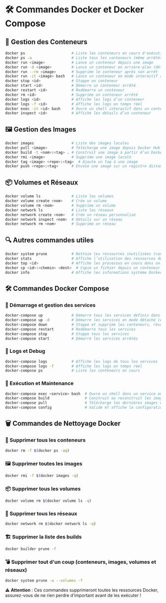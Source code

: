 # 🛠 Commandes Docker et Docker Compose

## 🚀 Gestion des Conteneurs
```sh
docker ps                     # Liste les conteneurs en cours d'exécution
docker ps -a                  # Liste tous les conteneurs (même arrêtés)
docker run <image>            # Lance un conteneur depuis une image
docker run -d <image>         # Lance un conteneur en arrière-plan (détaché)
docker run --rm <image>       # Supprime le conteneur après son arrêt
docker run -it <image> bash   # Lance un conteneur en mode interactif avec un shell
docker stop <id>              # Stoppe un conteneur
docker start <id>             # Démarre un conteneur arrêté
docker restart <id>           # Redémarre un conteneur
docker rm <id>                # Supprime un conteneur arrêté
docker logs <id>              # Affiche les logs d’un conteneur
docker logs -f <id>           # Affiche les logs en temps réel
docker exec -it <id> bash     # Ouvre un shell interactif dans un conteneur
docker inspect <id>           # Affiche les détails d’un conteneur
```

## 🖼 Gestion des Images
```sh
docker images                 # Liste des images locales
docker pull <image>           # Télécharge une image depuis Docker Hub
docker build -t <nom>:<tag> . # Construit une image à partir d’un Dockerfile
docker rmi <image>            # Supprime une image locale
docker tag <image> <repo>:<tag>  # Ajoute un tag à une image
docker push <repo>:<tag>      # Envoie une image sur un registre distant
```

## 📦 Volumes et Réseaux
```sh
docker volume ls              # Liste les volumes
docker volume create <nom>    # Crée un volume
docker volume rm <nom>        # Supprime un volume
docker network ls             # Liste les réseaux
docker network create <nom>   # Crée un réseau personnalisé
docker network inspect <nom>  # Détails sur un réseau
docker network rm <nom>       # Supprime un réseau
```

## 🔍 Autres commandes utiles
```sh
docker system prune           # Nettoie les ressources inutilisées (conteneurs, images, volumes)
docker stats                  # Affiche l’utilisation des ressources des conteneurs
docker top <id>               # Affiche les processus en cours dans un conteneur
docker cp <id>:<chemin> <dest>  # Copie un fichier depuis un conteneur
docker info                   # Affiche les informations système Docker
```

## 🛠 Commandes Docker Compose
### 🚀 Démarrage et gestion des services
```sh
docker-compose up             # Démarre tous les services définis dans docker-compose.yml
docker-compose up -d          # Démarre les services en mode détaché (en arrière-plan)
docker-compose down           # Stoppe et supprime les conteneurs, réseaux et volumes associés
docker-compose restart        # Redémarre tous les services
docker-compose stop           # Stoppe tous les services
docker-compose start          # Démarre les services arrêtés
```

### 📜 Logs et Debug
```sh
docker-compose logs           # Affiche les logs de tous les services
docker-compose logs -f        # Affiche les logs en temps réel
docker-compose ps             # Liste les conteneurs en cours
```

### 🔧 Exécution et Maintenance
```sh
docker-compose exec <service> bash  # Ouvre un shell dans un service en cours d’exécution
docker-compose build                # Construit ou reconstruit les images des services
docker-compose pull                 # Télécharge les dernières images depuis Docker Hub
docker-compose config               # Valide et affiche la configuration du fichier `docker-compose.yml`
```

## 🗑 Commandes de Nettoyage Docker

### 🚀 Supprimer tous les conteneurs
```sh
docker rm -f $(docker ps -aq)
```

### 🖼 Supprimer toutes les images
```sh
docker rmi -f $(docker images -q)
```

### 📦 Supprimer tous les volumes
```sh
docker volume rm $(docker volume ls -q)
```

### 🔗 Supprimer tous les réseaux
```sh
docker network rm $(docker network ls -q)
```

### 🏗 Supprimer la liste des builds
```sh
docker builder prune -f
```

### 💣 Supprimer tout d'un coup (conteneurs, images, volumes et réseaux)
```sh
docker system prune -a --volumes -f
```

⚠ **Attention** : Ces commandes supprimeront toutes les ressources Docker, assurez-vous de ne rien perdre d’important avant de les exécuter !

